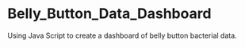 # Belly_Button_Data_Dashboard
Using Java Script to create a dashboard of belly button bacterial data.
